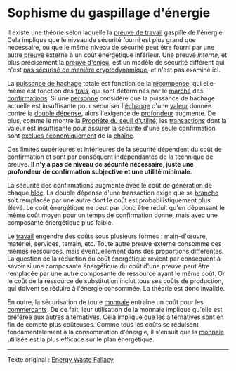 Sophisme du gaspillage d'énergie
================================

Il existe une théorie selon laquelle la [preuve de travail](ch101-glossary.md#preuve-de-travail) gaspille de l'énergie. Cela implique que le niveau de sécurité fourni est plus grand que nécessaire, ou que le même niveau de sécurité peut être fourni par une autre [preuve](ch101-glossary.md#preuve) externe à un coût énergétique inférieur. Une preuve *interne*, et plus précisément la [preuve d'enjeu](https://fr.wikipedia.org/wiki/Preuve_d%27enjeu), est un modèle de sécurité différent qui n'est [pas sécurisé de manière cryptodynamique](ch072-proof-of-stake-fallacy.md), et n'est pas examiné ici.

La [puissance de hachage](ch101-glossary.md#puissance-de-hachage) totale est fonction de la [récompense](ch101-glossary.md#récompense), qui elle-même est fonction des [frais](ch101-glossary.md#frais), qui sont déterminés par le [marché](ch101-glossary.md#marché) des [confirmations](ch101-glossary.md#confirmation). Si une [personne](ch101-glossary.md#personne) considère que la puissance de hachage actuelle est insuffisante pour sécuriser l'[échange](ch101-glossary.md#commerce) d'une [valeur](ch101-glossary.md#valeur) donnée contre la [double dépense](ch101-glossary.md#double-dépense), alors l'exigence de [profondeur](ch101-glossary.md#profondeur) augmente. De plus, comme le montre la [Propriété du seuil d'utilité](ch031-utility-threshold-property.md), les [transactions](ch101-glossary.md#transaction) dont la valeur est insuffisante pour assurer la sécurité d'une seule confirmation sont [exclues économiquement](ch101-glossary.md#prix) de la [chaîne](ch101-glossary.md#chaîne).

Ces limites supérieures et inférieures de la sécurité dépendent du coût de confirmation et sont par conséquent indépendantes de la technique de preuve. **Il n'y a pas de niveau de sécurité nécessaire, juste une profondeur de confirmation subjective et une utilité minimale.**

La sécurité des confirmations augmente avec le coût de génération de chaque [bloc](ch101-glossary.md#bloc). La double dépense d'une transaction exige que sa [branche](ch101-glossary.md#branche) soit remplacée par une autre dont le coût est probabilistiquement plus élevé. Le coût énergétique ne peut par donc être réduit qu'en dépensant le même coût moyen pour un temps de confirmation donné, mais avec une composante énergétique plus faible.

Le [travail](ch101-glossary.md#travail) engendre des coûts sous plusieurs formes : main-d'œuvre, matériel, services, terrain, etc. Toute autre preuve externe consomme ces mêmes ressources, mais éventuellement dans des proportions différentes. La question de la réduction du coût énergétique revient par conséquent à savoir si une composante énergétique du coût d'une preuve peut être remplacée par une autre composante de ressource ayant le même coût. Or le coût de la ressource de substitution inclut tous ses coûts de production, qui doivent se réduire à l'énergie consommée. La théorie est donc invalide.

En outre, la sécurisation de toute [monnaie](ch101-glossary.md#monnaie) entraîne un coût pour les [commerçants](ch101-glossary.md#commerçant). De ce fait, leur utilisation de la monnaie implique qu'elle est préférée aux autres alternatives. Cela implique que les alternatives sont en fin de compte plus coûteuses. Comme tous les coûts se réduisent fondamentalement à la consommation d'énergie, il s'ensuit que la [monnaie](ch005-money-taxonomy.md) utilisée est la plus efficace sur le plan énergétique.

---

Texte original : [Energy Waste Fallacy](https://github.com/libbitcoin/libbitcoin-system/wiki/Energy-Waste-Fallacy)